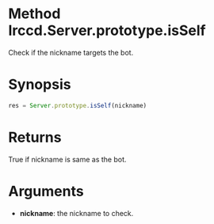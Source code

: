 # Method Irccd.Server.prototype.isSelf

Check if the nickname targets the bot.

# Synopsis

```javascript
res = Server.prototype.isSelf(nickname)
```

# Returns

True if nickname is same as the bot.

# Arguments

  - **nickname**: the nickname to check.
